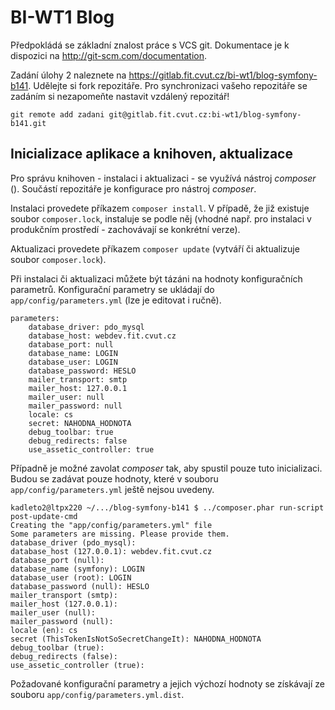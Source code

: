 BI-WT1 Blog
===========

Předpokládá se základní znalost práce s VCS git. Dokumentace je k dispozici na http://git-scm.com/documentation.

Zadání úlohy 2 naleznete na https://gitlab.fit.cvut.cz/bi-wt1/blog-symfony-b141. Udělejte si fork repozitáře. Pro synchronizaci vašeho repozitáře se zadáním si nezapomeňte nastavit vzdálený repozitář!

```
git remote add zadani git@gitlab.fit.cvut.cz:bi-wt1/blog-symfony-b141.git
```

Inicializace aplikace a knihoven, aktualizace
---------------------------------------------

Pro správu knihoven - instalaci i aktualizaci - se využívá nástroj _composer_ (). Součástí repozitáře je konfigurace pro nástroj _composer_.

Instalaci provedete příkazem `composer install`. V případě, že již existuje soubor `composer.lock`, instaluje se podle něj (vhodné např. pro instalaci v produkčním prostředí - zachovávají se konkrétní verze).

Aktualizaci provedete příkazem `composer update` (vytváří či aktualizuje soubor `composer.lock`).

Při instalaci či aktualizaci můžete být tázáni na hodnoty konfiguračních parametrů. Konfigurační parametry se ukládají do `app/config/parameters.yml` (lze je editovat i ručně).

```
parameters:
    database_driver: pdo_mysql
    database_host: webdev.fit.cvut.cz
    database_port: null
    database_name: LOGIN
    database_user: LOGIN
    database_password: HESLO
    mailer_transport: smtp
    mailer_host: 127.0.0.1
    mailer_user: null
    mailer_password: null
    locale: cs
    secret: NAHODNA_HODNOTA
    debug_toolbar: true
    debug_redirects: false
    use_assetic_controller: true
```

Případně je možné zavolat _composer_ tak, aby spustil pouze tuto inicializaci. Budou se zadávat pouze hodnoty, které v souboru `app/config/parameters.yml` ještě nejsou uvedeny.

```
kadleto2@ltpx220 ~/.../blog-symfony-b141 $ ../composer.phar run-script post-update-cmd
Creating the "app/config/parameters.yml" file
Some parameters are missing. Please provide them.
database_driver (pdo_mysql):
database_host (127.0.0.1): webdev.fit.cvut.cz
database_port (null):
database_name (symfony): LOGIN
database_user (root): LOGIN
database_password (null): HESLO
mailer_transport (smtp):
mailer_host (127.0.0.1):
mailer_user (null):
mailer_password (null):
locale (en): cs
secret (ThisTokenIsNotSoSecretChangeIt): NAHODNA_HODNOTA
debug_toolbar (true):
debug_redirects (false):
use_assetic_controller (true):
```

Požadované konfigurační parametry a jejich výchozí hodnoty se získávají ze souboru `app/config/parameters.yml.dist`.